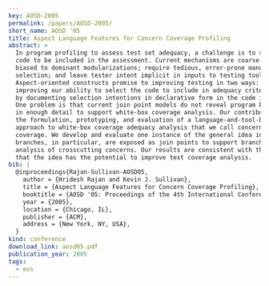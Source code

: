 ```yaml
---
key: AOSD-2005
permalink: /papers/AOSD-2005/
short_name: AOSD '05
title: Aspect Language Features for Concern Coverage Profiling
abstract: >
  In program profiling to assess test set adequacy, a challenge is to select
  code to be included in the assessment. Current mechanisms are coarse-grained;
  biased to dominant modularizations; require tedious, error-prone manual
  selection; and leave tester intent implicit in inputs to testing tools.
  Aspect-oriented constructs promise to improving testing in two ways: by
  improving our ability to select the code to include in adequacy criteria, and
  by documenting selection intentions in declarative form in the code itself.
  One problem is that current join point models do not reveal program behavior
  in enough detail to support white-box coverage analysis. Our contribution is
  the formulation, prototyping, and evaluation of a language-and-tool-based
  approach to white-box coverage adequacy analysis that we call concern
  coverage. We develop and evaluate one instance of the general idea in which
  branches, in particular, are exposed as join points to support branch coverage
  analysis of crosscutting concerns. Our results are consistent with the claim
  that the idea has the potential to improve test coverage analysis.
bib: |
  @inproceedings{Rajan-Sullivan-AOSD05,
    author = {Hridesh Rajan and Kevin J. Sullivan},
    title = {Aspect Language Features for Concern Coverage Profiling},
    booktitle = {AOSD '05: Proceedings of the 4th International Conference on Aspect-oriented Software Development},
    year = {2005},
    location = {Chicago, IL},
    publisher = {ACM},
    address = {New York, NY, USA},
  }
kind: conference
download_link: aosd05.pdf
publication_year: 2005
tags:
  - eos
---
```

